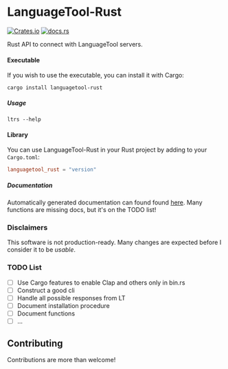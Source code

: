 # LanguageTool-Rust

[![Crates.io](https://img.shields.io/crates/v/languagetool-rust)](https://crates.io/crates/languagetool-rust)
[![docs.rs](https://img.shields.io/docsrs/languagetool-rust)](https://docs.rs/languagetool-rust)

Rust API to connect with LanguageTool servers.

#### Executable

If you wish to use the executable, you can install it with Cargo:
```
cargo install languagetool-rust
```

##### Usage

```
ltrs --help
```

#### Library

You can use LanguageTool-Rust in your Rust project by adding to your `Cargo.toml`:
```toml
languagetool_rust = "version"
```

##### Documentation

Automatically generated documentation can found found [here](https://docs.rs/languagetool-rust). Many functions are missing docs, but it's on the TODO list!

### Disclaimers

This software is not production-ready. Many changes are expected before I consider it to be *usable*.

### TODO List

- [ ] Use Cargo features to enable Clap and others only in bin.rs
- [ ] Construct a good cli
- [ ] Handle all possible responses from LT
- [ ] Document installation procedure
- [ ] Document functions
- [ ] ...

## Contributing

Contributions are more than welcome!
